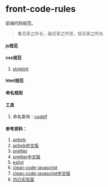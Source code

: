 # front-code-rules
前端代码规范。
> 集百家之所长，融百家之所思，扬百家之所名

#### js规范

#### css规范
1. [stylelint](https://stylelint.io/)


#### html规范

#### 命名规则

#### 工具
1. 命名查询：[codeIf](https://unbug.github.io/codelf/)





#### 参考资料：
1. [airbnb](https://github.com/airbnb/javascript)
2. [airbnb中文版](https://github.com/lin-123/javascript)
3. [prettier](https://prettier.io/docs/en/index.html)
4. [prettier中文版](https://www.prettier.cn/docs/index.html)
5. [eslint](https://eslint.bootcss.com/)
6. [clean-code-javascript](https://github.com/ryanmcdermott/clean-code-javascript)
7. [clean-code-javascript中文版](https://github.com/alivebao/clean-code-js)
8. [凹凸实验室](https://guide.aotu.io/index.html)
